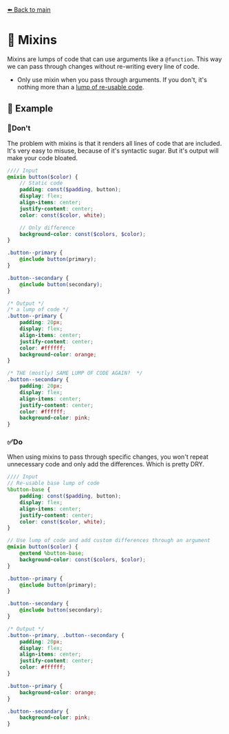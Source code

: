 [⬅️ Back to main](README.md)

# 💩 Mixins 
Mixins are lumps of code that can use arguments like a `@function`. This way we can pass through changes without re-writing every line of code.

- Only use mixin when you pass through arguments. If you don't, it's nothing more than a [lump of re-usable code](_extend.md).

## 🚽 Example
### 🚫Don't
The problem with mixins is that it renders all lines of code that are included. It's very easy to misuse, because of it's syntactic sugar. But it's output will make your code bloated.

```scss
//// Input
@mixin button($color) {
    // Static code
    padding: const($padding, button);
    display: flex;
    align-items: center;
    justify-content: center;
    color: const($color, white);

    // Only difference
    background-color: const($colors, $color);
}

.button--primary {
    @include button(primary);
}

.button--secondary {
    @include button(secondary);
}
```
```css
/* Output */
/* a lump of code */
.button--primary {
    padding: 20px;
    display: flex;
    align-items: center;
    justify-content: center;
    color: #ffffff;
    background-color: orange;
}

/* THE (mostly) SAME LUMP OF CODE AGAIN?  */
.button--secondary {
    padding: 20px;
    display: flex;
    align-items: center;
    justify-content: center;
    color: #ffffff;
    background-color: pink;
}
```

### ✅Do
When using mixins to pass through specific changes, you won't repeat unnecessary code and only add the differences. Which is pretty DRY.

```scss
//// Input
// Re-usable base lump of code
%button-base {
    padding: const($padding, button);
    display: flex;
    align-items: center;
    justify-content: center;
    color: const($color, white);
}

// Use lump of code and add custom differences through an argument
@mixin button($color) {
    @extend %button-base;
    background-color: const($colors, $color);
}

.button--primary {
    @include button(primary);
}

.button--secondary {
    @include button(secondary);
}
```
```css
/* Output */
.button--primary, .button--secondary {
    padding: 20px;
    display: flex;
    align-items: center;
    justify-content: center;
    color: #ffffff;
}

.button--primary {
    background-color: orange;
}

.button--secondary {
    background-color: pink;
}
```